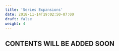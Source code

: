 ```yaml
---
title: 'Series Expansions'
date: 2018-11-14T19:02:50-07:00
draft: false
weight: 4
---
```

## CONTENTS WILL BE ADDED SOON

